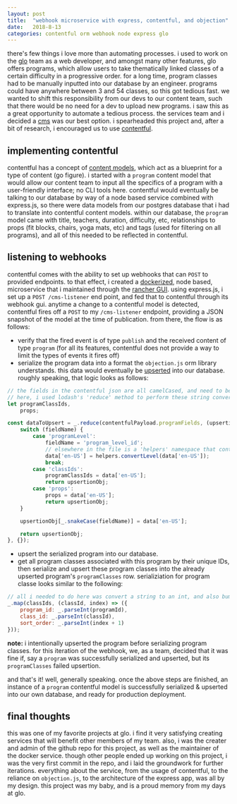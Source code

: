 ```yaml
---
layout: post
title:  "webhook microservice with express, contentful, and objection"
date:   2018-8-13
categories: contentful orm webhook node express glo
---
```


there's few things i love more than automating processes. i used to work on the [glo](https://www.glo.com/) team as a web developer, and amongst many other features, glo offers programs, which allow users to take thematically linked classes of a certain difficulty in a progressive order. for a long time, program classes had to be manually inputted into our database by an engineer. programs could have anywhere between 3 and 54 classes, so this got tedious fast. we wanted to shift this responsibility from our devs to our content team, such that there would be no need for a dev to upload new programs. i saw this as a great opportunity to automate a tedious process. the services team and i decided a [cms](https://en.wikipedia.org/wiki/Content_management_system) was our best option. i spearheaded this project and, after a bit of research, i encouraged us to use [contentful](https://www.contentful.com/).

## implementing contentful

contentful has a concept of [content models](https://www.contentful.com/r/knowledgebase/content-modelling-basics/), which act as a blueprint for a type of content (go figure). i started with a `program` content model that would allow our content team to input all the specifics of a program with a user-friendly interface; no CLI tools here. contentful would eventually be talking to our database by way of a node based service combined with express.js, so there were data models from our postgres database that i had to translate into contentful content models. within our database, the `program` model came with title, teachers, duration, difficulty, etc, relationships to props (fit blocks, chairs, yoga mats, etc) and tags (used for filtering on all programs), and all of this needed to be reflected in contentful.

## listening to webhooks

contentful comes with the ability to set up webhooks that can `POST` to provided endpoints. to that effect, i created a [dockerized](https://www.docker.com/), node based, microservice that i maintained through the [rancher GUI](https://rancher.com/). using express.js, i set up a `POST /cms-listener` end point, and fed that to contentful through its webhook gui. anytime a change to a contentful model is detected, contentful fires off a `POST` to my `/cms-listener` endpoint, providing a JSON snapshot of the model at the time of publication. from there, the flow is as follows:

* verify that the fired event is of type `publish` and the received content of type `program` (for all its features, contentful does not provide a way to limit the types of events it fires off)
* serialize the program data into a format the `objection.js` orm library understands. this data would eventually be [upserted](https://wiki.postgresql.org/wiki/UPSERT) into our database. roughly speaking, that logic looks as follows:

```js
// the fields in the contentful json are all camelCased, and need to be snake cased in order to upsert properly into our database.
// here, i used lodash's 'reduce' method to perform these string conversions.
let programClassIds,
    props;

const dataToUpsert = _.reduce(contentfulPayload.programFields, (upsertionObj, data, fieldName) => {
    switch (fieldName) {
        case 'programLevel':
            fieldName = 'program_level_id';
            // elsewhere in the file is a 'helpers' namespace that contains, funnily enough, helper methods that assist in serialization
            data['en-US'] = helpers.convertLevel(data['en-US']);
            break;
        case 'classIds':
            programClassIds = data['en-US'];
            return upsertionObj;
        case 'props':
            props = data['en-US'];
            return upsertionObj;
    }

    upsertionObj[_.snakeCase(fieldName)] = data['en-US'];

    return upsertionObj;
}, {});
```

* upsert the serialized program into our database.
* get all program classes associated with this program by their unique IDs, then serialize and upsert these program classes into the already upserted program's `programClasses` row. serializiation for program classe looks similar to the following:

```js
// all i needed to do here was convert a string to an int, and also bump the index of the 'sort_order`, since our database is 1-indexed
_.map(classIds, (classId, index) => ({
    program_id: _.parseInt(programId),
    class_id: _.parseInt(classId),
    sort_order: _.parseInt(index + 1)
}));
```
**note:** i intentionally upserted the program before serializing program classes. for this iteration of the webhook, we, as a team, decided that it was fine if, say a `program` was successfully serialized and upserted, but its `programClasses` failed upsertion.

and that's it! well, generally speaking. once the above steps are finished, an instance of a `program` contentful model is successfully serialized & upserted into our own database, and ready for production deployment.

## final thoughts

this was one of my favorite projects at glo. i find it very satisfying creating services that will benefit other members of my team. also, i was the creater and admin of the github repo for this project, as well as the maintainer of the docker service. though other people ended up working on this project, i was the very first commit in the repo, and i laid the groundwork for further iterations. everything about the service, from the usage of contentful, to the reliance on `objection.js`, to the architecture of the express app, was all by my design. this project was my baby, and is a proud memory from my days at glo.